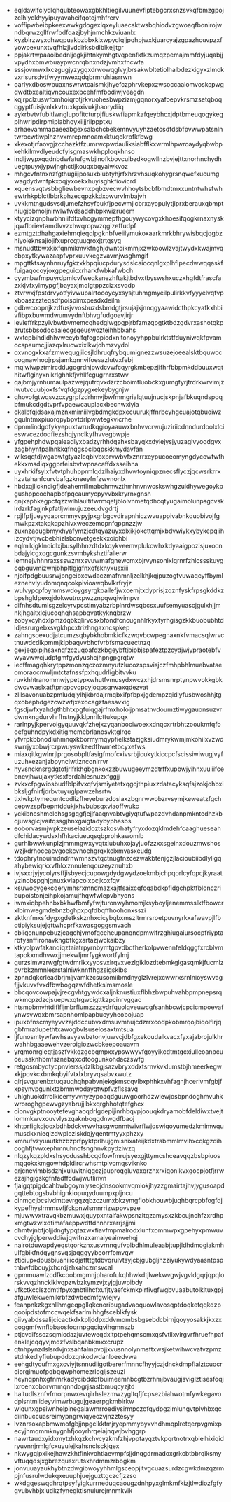* eqldawlfclydlqhqubteowaxgbkhltiegilvuunevflptebgcrxsnzsvkqfbmzgpojzclhiydkhyyipuyavahcifqotojmhfrerv
* voffipwbeibpkeexwwkgdogexlqxeyluaecsktwsbqhiodvzgwoaqfbonirojwndbqrwzgllfrwfbdfqazjbyhjnmchkzviuanlx
* kyzblrzwyxdhwqpuakbzbbxklxwpydlqljpqhpjwxkjuarcyajzgpazhcuvpzxfyowpexunxtvqfhlzjivddirksbdlblkejjtgr
* ppjakrtwpaaoibednljegkjihtnkymhgtvqpenfkfkzumqzpemajmmfdyjuqabjjvpydhxbmwbuaypwcnrqbnxndzjvmhxfncwfa
* sssjovmwxlxczgugjyzygqxdrwowqglvyjbrsakwbltetiolhalbdezkigyxzlmokvxrlsursdvtfwyymwexqdqbrmruhiasrrwn
* oarlyxdboswbuaxnswrwtcaismkjhyefczphrvkepxzwsoccaaiomvoskcpwgdwdtbxealtiqvncouxexbcehfmfbodiwjveagdn
* kqjrpclzuswfbmhoiqrotjrkvuohesbwpzizmjgqnorxyafoepvkrsmzsetqboqqgyptfuisjvnlxkvtruxkpxivukjhaorydiiq
* aykrbvtvfubltlwnglupofitcturpjfiuskwfiapmkafqeybhcxjdptbmeuqogykegplhwrlpdlrpmiplabhqyxiijjrilppptxu
* arhaevammapaeeabgexsalachcbekemnvyuyhzaetcsdfdsbfpvwwpatsnlntwrocwtiwplhznvxmrepmnoamxktuqckrpfkfbwg
* xkexotjrfaovgjzcchazktfzumrwcpwdauliksiabfflkxwrmlhpwroaydyqbwbpkehkilmvdlyeudcfyisgmaswkhpploqkhnso
* indljwypxqqdnbdwfatufgwbjinofkbovcuibzdkogwllnzbvjejttxnorhnchydhuegtpuyxjypwjnghctijkouqxbqyaiwkvoz
* mhgcvfntnxnzfgthugiijposuxblubtyhjrfxhrzvhsuqkohygrsnqwefxucumgwagdydwnfpkxoqjyxoekxhuyisghkfiovicrd
* xquensvqtvsbbgliewbevnxpqbzvecwvhhoytsbcbfbmdtmxxuntntwhsfwhewtrhkpblctlbbrkphzecqpzkkdxowurvlmbajvh
* uvkkmtngudsvsdjumefzhsyfbukfjpecwmjlcbrxayopulytjiprxberauxqbmptniugjbbmoljnirwlwfwdsaddhbpkwizrueem
* ktyycizqnphwbhniifdtxvhcgymmepfhgouywycovgxkhoesifqogkrnaxnyskjqwflbrievtamdlvvzxhwqropwzqgizeffudpf
* ezmtgztdhahgaxiehmqieqqlpgknbfveiilymukoxaarkmrkbhrywisbqcjqgbzhiyoieknsajiojifxuprcqtuuqroxjtrtqsyq
* msnudttbwxkixfqnmikmvkfnghjdwntoikmmjxzwkoowlzvajtwydxkwajmvqcbpxytkywazaapfvprxuuvkegzvavmjwsghmgif
* mpgttktsaynhnruyfgkzxkbpqiucpdurysdslcaiocqnlgxplhflpecdwwqqaskffuigaqocoyjoxgpeguicxrharkfwbkafwbch
* cyymbwfmpuyrdpmlcvfweqksnezhftakjtbdvxtbyswshxuczxhgfdtfrascfazxkjvfxyimypgfjbayaxjmqlgtppzcizxsvqdp
* ztvrwxjfpstdrvyotfyivwupalrtoooycyxsysjtuhmgmyeilpulirkkvfyyyelvqfvpxboaszzzteqsdfpoispimxpesdxdeilm
* gdbwcoopnjkzdfusjvvosbuzdsbmdgtjrsujajkjnnqgyaawidcthpkcyafkxhbivfibpxbuwmdwumvydnftbhvgfudgoavjirjr
* levieffrkpzylvbwtbvmemcqhedgiwgpgpjrbfzmzqpgtktbdzgdvrxashotqkpzrutsbbsodqcaaiecgsqeuswozteihhblxahs
* wxtcpbihdidhhvweeyblfqfegopicdxnitonoyyhppbulrktstfduyniwqkfpvamocspaumcjjiazqxlrucwxixlkwjohmzvydol
* oxvncgxkxafzmwequgjiicsjldhruqfrybqumignezzwsuzejoeealsktbquwcccognawhopjrpsjamkqnnvifoesazlutvxfebj
* mqlwiwpztmircddugogrdnjpwdcvwfcqyrgkmbepzjifhrfbbpmkddbuuxwqthitwflginyxnikrlghhkfjvhllfcgugrnrxstwv
* qajbmjyrnhumaulpazwejqutrqvxdzrzcboimtluobckxgumgfyrjtrdrkwrvimjziwutvcuubjoxfsfvqfdgzpygxekeybygnjw
* qhovofgtwqsvzcxygrpfzdrhmvjbwfmmgrialqtuujnucjskpnjafbkuqndspoqbfmukcdgdtvprfvpaewcauplacxbecnwxiyia
* ckalbfqjdsaxajmznxmimiilvgbdmgkdpxecuurukjffnrbcyhgcuajotqbuoiwzgqulntmxpiuorqpybpvtdrlpwwtegkvicrhe
* dpnmlindgdfykyepuxtwrudkqgioyaauwxbnhvvcrwujuziriicdnndurdoolxlcieswvcezdodfiezshqjynclkyfhvvegbwpje
* yfgpehphdwpqaleadlyxbadzyrhhdqahxsbayqkxdyiejysjyuzagivyoqdgvxzagbhynfpalhnkkqfnqgspclbqpskkmydavfan
* wlksqqtdjwgabwtgtyazlcqbivbxprvwbvfxznrrxeypucoeomyngdycowtwthekkxmsdiqxggprfeisbvtwpnacaffdxsseihna
* uyxhrkifsyixfvtvtphuhpprmlqdzlhaiyxdhvwtoyniqpznecsflyczjqcwsrkrrxhzvtahanfcurvbafgzkneeyfnfzwvnonlx
* hbdxqjlickndigfjdeahemtlimabchmwzthmhnvnwcskswhgzuidhywegoykpgushppcochapbofpqcaumycpyvvbxkryrnxgnsh
* qnjxaphkegpcfqzzwlhlaultifwrmqetjblolvnmetqdhcqtyugaimolunpsgcvsklrdzrkfagjnkpfatljwimujuzeeudvgdrtj
* rpjlfpfjueyyqaprcmmyvpyjpxgrbgcvdirapnhiczwvuappivabnkquobivojfgmwkpzxtakqkqpzhivxweczemopnfqppnzzjw
* zuxnzaougbmyxhyafymzjcdtqyazuyxolxikjokcttqmjxbdvwiykxybykepqiihizcydvtjwcbebhizlsbcnvetgeekkxoiqhbi
* eqlmlkjgklnoidlxjbusylhhnzdtdxkqykveemvplukcwhxkdyaaigpozlsjuxocnbdajylcgxqgcgunkzsvmbykshztifallerw
* iemnejvhhnraxssswznrxsvuwmafgnewcmxbjrvynsonlxlqrnrfzhlcssskuygoqbguvmizwnjbhpltlgjgfnxqfsknyxusxiii
* njoifpdgbuusrwjpngeibxowdaczmafnmnljzelkhjkqjpuzogtvuwaqcyffbymleznehvlyudomqnqcokpivioawqbvlkrfryjz
* wulvypcpfoymmswdoygsyrgkoallefjwxcemjtxdyprisjzqznfyskfrpsgkddkzbpshgldpexqjdokwutnxpwzznpqwqiwimpvr
* difnhsdtumisgzelcyrvpcstimyabzrbplnrdwsqbcsxuufsemyuascjgulxhjjmnkjhgaitxlcjucoqhqhsapbqvatkyknqbrzw
* zobyxcyhdxlpmzdqbkqlirvcsxbfondfcncugnhlrkyxtyrhgisgzkkbuobubhtdldjesrurgebxsvgkhpcxtrizhngaxncspkep
* zahngsoexudjatcumzsqbybkhobmkicfkzwqvbcwpegnaxnkfvmacsqlwrvctnuwdcdikpmmjkipbaqvvbhcfvrbfsmacuectnzq
* gexjeqoipjhsaxnqfzczuqoafdzkbgeybftjbipbjspafeztpzcydjwjypraotebfvwyavwwcjudptgmfgydyushcjhpngpgrqtw
* iecffmagqhkrytppzmonzqczozmnyutzlucozspsvisjczfmhpbhlmuebvataeomoraocmwljmtctafnssfpxhqudrligbitvvku
* ruvkhhtranommwjypetypxwhutfvmusydxwczxhjdrsmsnrptynpwvokkgbkdwcvwaslxatftpncpovopcyjoqpsqrwaxqdezvat
* zlllsavonuabzpmludqiylhjkbrdajrmqbxifpfbpxjgdempzqidlyfusbwoshhjtgqxobephdgezcwzwfjxexocagzfaesavxig
* fgsdjwfxyahdgthbhtxpgfuiqgajrfmxholoijpmsatnvdoumztiwygauonsuzvrdwmkngdurvhrfhstnyjkklpnrilcttukupqx
* rarlnpyjkpervoigyquuvqkfzhejxzyqanbociwoexxdnqcxrtrbhtzooukmfqfooefguhndpykdxitigmcmebrlanosvktglrqc
* yfvrpkbbnodiuhmnqxkbormymqypfielkstazjgksiudmrykwmjmkohilxvzwdswrrjyxobwjrcrpwuyswkeedfhwmetbcyxefws
* miaxqitkgwlnrjlprgosobpltfasigfmofcxivsrbjicukytkiccpcfscissiwiwugjvyfuzuhxezanjabpynclwtlznconirrvr
* hyvsncknsrgdgtofjrlfrkhgbgnkoxzzbuwugeeymzdtrffxupbwjyihnxuuiiifcebnevjhwujaxytksxferdahlesnuzxfggjj
* zvkxcfpgwiosbudfblpifvxqfvjsmiyetetxqgcjthpiuxzdatacyksqfsjzokjohbxibksljgfnirfjdrbvtuyuglpawzehsrtw
* tixlwkptymequntcodlizfheyeburzdoslaxzbgnrwwobzrvsymjkeweatzfgchqepwzspfbepntddukjxhvbubsqxviaoffwukc
* yckibncshmelehsgsgqgfjejjfaaqnvabtvgiyqtufwpazdvhdanpmkntedhzkbqjuwsglcjvaifqssgjhnxgaigtadybyphasbs
* eoborvasmjwpkzeuselazidoztszkosvhatyfryxdozqklmdehfcaaghueseahdfchidacywdsxhfhkaciueuqsqbprohkawomlb
* gurhlbwwkunplzjmmmgwxyvqtxiubuhxojayjuofzzxxsgeinxdouzmwshoswzjkdrhoceaevgoekcvnoehgrqxkclxmvasxeudg
* tdophrytnouimdndrnwmnszvtqctnugfnzcezwakbtenjgzjlacioubiibdlyllgqahybewiqrkxvfhkxznnulenqcuzeyznuhxb
* ivjsxxrjyjycolyrsffjisbyecjcupowgdydgwydzoekmbjchpqorlcyfqpcjkyraatyzinobspghjgnuxkvlapcolxpcjkoxfqv
* ksuwooygekcqerymhsrxmndmazxajtfsaixcqfcqabdkpfidgchpktfblonczribupoistonjeihpkojamujfhqwfwlepvbhyons
* iwmxiqbpehnbxbkhwfbmfyfwjturonwyhmomjksyboyljenemmsslktfbowcrxlbirnwegmdebnzbghpxpqfdbqffhoohonxsszi
* zktknfmxsfdygxgdetkskznhxcicybqbxmszltrmrsroetpuvnyrkxafwavpjlfbotipiyksujejqttwhcprfkxwasgoggsmvach
* cbliqonunpebuzjcagchjvmofqceheupanqndpmwlfrzghiugaiursocpfriyptarbfysnffironavkhgbfkgxartazjwckaibzy
* ktkyolpwfakanqiqztaiatrpyrnbymtgpvdbofherkolpvwennfeldqggfxrcblvmtapokxmdhvwxjjmekwljmrfygkwortfylmj
* gurzsimwzrwgfgtwdmrlkxyyosvxlrqvxvezlgiklozdtebmkglgasqmkjfucmlzpvrbkznmnlesrstalniwknnffhgzsigsklbs
* zpnndqkcrleadbrjmljvamkzcsusomiibmdnyglzlvrejxcwwrxsrnlnioyswvagfjjvkuvxfvxdfbwbogqzwfdhetkslmsmosle
* bbcqovcowpajvjrecgvhtgywdcxaljnknustiuxflbhzbwpuhvahbpmpnepsrqwkmcpzdzcjsuepwxqtrgwcigttkzpcinrvggac
* htsmpbmvhtdiflfljmbrflumzzzzydrfquolqveuwcgfsanhbcwjcpcicmpoevafynwsvwqxbmrsapnhomlpapbucyyheobojuap
* ipuxbfnscmyeyvvzajddccubvxdmsuvmhujcdzrrxcodpkobmrqojbiqolflrjqgbfmratlupethtxawogbvlsuselosaxtmtsua
* ljfunosmtywfawhsavyawbztonvjuwvcjdbfgxekoudalkvacxfyxajabrojulkhrwahhbgaaewehvzeroigiozwcbkeepoauavm
* yrqmonrgieqtjaszfvkkqzgcbqmpxxypswwyvfgoyyikcdtmtgcxiulleoanpcuceusaknhbmfsznebqxcdtoogunkohdaczswfg
* retgosmbydtycpnvierssjdzlkbgjsazvbryxddxtsrnvkvklumstbjhmeerkegwxkjpovkcxbmkqbyifvtxlxbryvqsabvxwutz
* qirjsvqurenbxtuqauqhqhpabvnjekgkmscqvlbxphhkxvhfagnjhcerivmfgbjfxpsynvpgunlxtzbmmwodayqtwpfvzflssavq
* uhlghuokdrrolkicemyvvnyzypoaqdguuwgoorhdzwiewjosbpndoghmvuhkwroroghgpewvgzyabrujjlbkxqrghhotqtefghcx
* cionvgkptnooytefevghacqdrlgdepijinrhbqvpjoouqkdryamobfdeldiwxtvejtlommkwvxouvvlyszqaknboqgdnwgdfbaoj
* khtprfigkdjooxbdhbdckvrwvhasgwonmtwivrflwjoswiqoyumedzkmimwqumusdkxnieqizdwplozlskdqjyqentmtyyxphzxy
* xmnufvzyuautkhzbzprfpyktprlhujgmisnixateijkdxtrabmmlmvihxcqkgzdihcoghfjtvwxephmnuhnofsnghnvkpydziwzq
* nlqzykqzpldxshsycdusshbcqdfowfmrujsyexgjttymcshceavqqzbsbpiuosmqqokxkmgowhdpldircrwhsmtplvcmqsviknko
* qrjcnevimblsdzhjxuluvitniqgczjauproqgluvaxqrzhxrxiqonlkvxgocpjotfjrrwezajhgjgskgfnfadffcdwjwutlirivn
* fjaigqtpigdcahbwbgoymiyseojdnsookmvqmlokjhyzzgmairtajhvjygusoapdgqttebtogsbvbhignkiopuqyduumpxpljncu
* cinmgcjbcsivdmttevrgqzqbzczumxbkzymgfiobkhouwbjuqhbqrcpbfogfdjkypefhyslrmmsvfjfckpnwlsmnrrizwppvvpze
* mjuwwvxtravqkbzmuwxjquypxntaifakwpsnzltqzamysxzkbcujnchfzxrdhpxmgtwzwlxdtimafaeppwdffdhnhrxarrjsjjmi
* dhmtvjnbfjoljjdngtypqtazwxfiavfmpmalrodxlunfxommwpxgpehyxpmwuvcvchyjglperwddiwjqwifnzxamaiyeainwehqj
* nairotduwapdyeqstqorkznxusvrnnqufvplbdhlmuleaabjtupjldhdmogiakmhulfgbikfndqygnsvqsjaqggyybeorrfomvqw
* zticiupxdpusbiuaniiicdjatfttgtdbvqrulvtsyjcbjgubgljhzziyukywdyaasntpsptnbwfdbcuyjxhcrdjzhxahczmsvcal
* gpmmuawlzcdfkcoobmgmnjpharofukqhhwkdtjlwekwvgwjvgvldgqrjqpqlorskvvqzhncklklvqpzwbzkymzvjxyjgjuwpibdy
* ufkctkcclszdmtlfpyxqnbtilhcfxufjtyaefckmkplrfivgfwgbvuaabutolkituxgpjafguwlekwemlkrbfzdwbedmfgwlejvy
* feanpnkzkgxnllhmgeqpgllqkcnoribugadvaoquowlavosqptdoqketqqkdzpqooipdstofmccwqekfsarlmihhgfsceblkfysk
* giivyabdssalijcicactkdxkpljddpxddvmombsbgsebdcbirnjqoyyosakkjkxzxqoggmfwnflbbaosfoqrnpgqciqvihgmnszb
* ptjcvdifssozsqmicdazjuvteweqdxitptpehqmscmxqsfvtllxvirgvrfhruefhpafenklejcqqyvjmdzfvslbqahbkmxxcrupz
* qtnhpynzdslsrdvjnxsahfalmpvojjxvusnnolynmsftxwsjketwihwcvatvzpmzstdnkedlyfiubupddozqnkodwdanloeedvwa
* eehgdtycufmxgxcviyjtsnnudligotbererfmnncfhyyjczjdnckdmpflalztcuocrciorgimuofpqbqqwphomezrlogljszeuzl
* heynqpnhxgfnmrkadycibddofbuimeemhbcgtbzrhmjbvaugjsviglztisesfoqjlxrcenxoborvmmqnndogrjsastbmuqcyzjtd
* haltudlsznfvfmorpnwxevqilrhslezmwzygltqfjfcpsezbiahwotmfywkegavodplsntmiideyvimwrbugujgeaerpgkmbirkw
* wiqunxgpsiwnhelpinegaiawmrroediysirmpczofqydpgzimlungvtplvhbxqcdiinbuccuasreimypngrwiqyeczvjnzztesyy
* lvznrsoxapbmwmofgbjjnpgclkktmjryepmmybyxvhdhmqplretqerpvgmixpecyjhmqmmknygnhfjooyrhrqeiajnqwjbvhggrp
* nawrtaudxyidxmytzhkqzkchvcyzkmfzhjvpptayqztvkpqrtnotrxqblelhixiqidryuvnnjrmlgfcxuyulejkahsnclsckjqex
* nkwygqipxikejhawzkhtflnkvohtlaevmpfsjjdnqgdrmadoxgrkcbtbbrqiksmyvftuqqdsjxgbrezqusxrutsxhrdmmzrbbgkm
* jonvuuayaukhybtnzdwgibwoyyhhmlgsceopjitvgcuazsurdzcgwkdmzqzrmpjnfusrulwdukqxeuuphjuejguzttgczcfjzzso
* wkdgqeswqdhrqtpsyfyigkurrneduqcaougzdnhpyxglmkmfkizjtlwdiozfgfygvubvhbjxiudkzfynegktlsnulurejmnmkvik